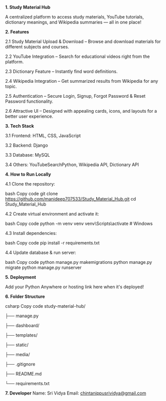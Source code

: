  **1. Study Material Hub**
 
A centralized platform to access study materials, YouTube tutorials, dictionary meanings, and Wikipedia summaries — all in one place!

 **2. Features**
 
 2.1 Study Material Upload & Download – Browse and download materials for different subjects and courses.

 2.2 YouTube Integration – Search for educational videos right from the platform.

 2.3 Dictionary Feature – Instantly find word definitions.

2.4  Wikipedia Integration – Get summarized results from Wikipedia for any topic.

2.5  Authentication – Secure Login, Signup, Forgot Password & Reset Password functionality.

 2.6 Attractive UI – Designed with appealing cards, icons, and layouts for a better user experience.

**3. Tech Stack**

3.1 Frontend: HTML, CSS, JavaScript

3.2 Backend: Django

3.3 Database: MySQL

3.4 Others: YouTubeSearchPython, Wikipedia API, Dictionary API


 **4. How to Run Locally**
 
4.1 Clone the repository:

bash
Copy code
git clone https://github.com/manideep707533/Study_Material_Hub.git
cd Study_Material_Hub

4.2 Create virtual environment and activate it:

bash
Copy code
python -m venv venv
venv\Scripts\activate   # Windows

4.3 Install dependencies:

bash
Copy code
pip install -r requirements.txt

4.4 Update database & run server:

bash
Copy code
python manage.py makemigrations
python manage.py migrate
python manage.py runserver

**5. Deployment**

Add your Python Anywhere or hosting link here when it's deployed!

**6. Folder Structure**

csharp
Copy code
study-material-hub/

├── manage.py

├── dashboard/

├── templates/

├── static/

├── media/

├── .gitignore

├── README.md

└── requirements.txt

**7. Developer**
Name: Sri Vidya 
Email: chintanippusrividya@gmail.com
